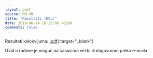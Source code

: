 ```yaml
---
layout: post
course: RM 4R
title: "Rezultati (KOL)"
date: 2019-06-14 16:25:06 +0100
comments: false
---
```


Rezultati kolokvijuma: 
[.pdf](/courses/rm/results/2018_2019_R/RM_4R_KOL_2018_2019.pdf){:target="_blank"}

Uvid u radove je moguć na časovima vežbi ili dogovorom preko e-maila.
